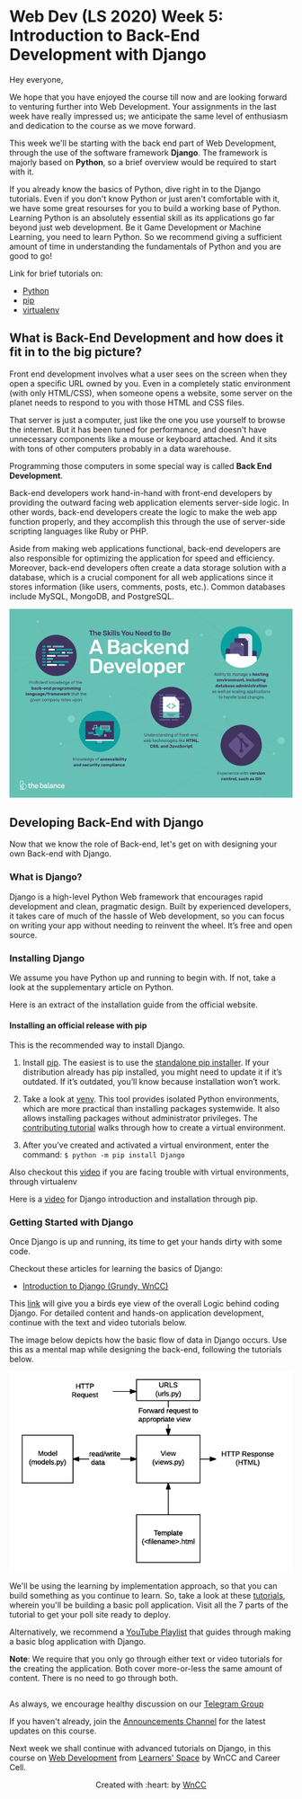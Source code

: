 # Web Dev (LS 2020) Week 5: Introduction to Back-End Development with Django

Hey everyone,

We hope that you have enjoyed the course till now and are looking forward to venturing further into Web Development. Your assignments in the last week have really impressed us; we anticipate the same level of enthusiasm and dedication to the course as we move forward.

This week we'll be starting with the back end part of Web Development, through the use of the software framework __Django__. The framework is majorly based on __Python__, so a brief overview would be required to start with it. 

If you already know the basics of Python, dive right in to the Django tutorials. Even if you don't know Python or just aren't comfortable with it, we have some great resourses for you to build a working base of Python. Learning Python is an absolutely essential skill as its applications go far beyond just web development. Be it Game Development or Machine Learning, you need to learn Python. So we recommend giving a sufficient amount of time in understanding the fundamentals of Python and you are good to go!

Link for brief tutorials on:
 - [Python](./supplements/Python.md)
 - [pip](./supplements/pip.md)
 - [virtualenv](./supplements/virtualenv.md)


## What is Back-End Development and how does it fit in to the big picture?

Front end development involves what a user sees on the screen when they open a specific URL owned by you. Even in a completely static environment (with only HTML/CSS), when someone opens a website, some server on the planet needs to respond to you with those HTML and CSS files.

That server is just a computer, just like the one you use yourself to browse the internet. But it has been tuned for performance, and doesn't have unnecessary components like a mouse or keyboard attached. And it sits with tons of other computers probably in a data warehouse.

Programming those computers in some special way is called __Back End Development__.

Back-end developers work hand-in-hand with front-end developers by providing the outward facing web application elements server-side logic. In other words, back-end developers create the logic to make the web app function properly, and they accomplish this through the use of server-side scripting languages like Ruby or PHP.

Aside from making web applications functional, back-end developers are also responsible for optimizing the application for speed and efficiency. Moreover, back-end developers often create a data storage solution with a database, which is a crucial component for all web applications since it stores information (like users, comments, posts, etc.). Common databases include MySQL, MongoDB, and PostgreSQL.

![Skills for Back end Developer](./images/backend_developer_skills.webp)


## Developing Back-End with Django

Now that we know the role of Back-end, let's get on with designing your own Back-end with Django.


### What is Django?

Django is a high-level Python Web framework that encourages rapid development and clean, pragmatic design. Built by experienced developers, it takes care of much of the hassle of Web development, so you can focus on writing your app without needing to reinvent the wheel. It’s free and open source.


### Installing Django

We assume you have Python up and running to begin with. If not, take a look at the supplementary article on Python.

Here is an extract of the installation guide from the official website.

#### Installing an official release with pip

This is the recommended way to install Django.

1. Install [pip](https://pip.pypa.io/). The easiest is to use the [standalone pip installer](https://pip.pypa.io/en/latest/installing/#installing-with-get-pip-py). If your distribution already has pip installed, you might need to update it if it’s outdated. If it’s outdated, you’ll know because installation won’t work.

2. Take a look at [venv](https://docs.python.org/3/tutorial/venv.html). This tool provides isolated Python environments, which are more practical than installing packages systemwide. It also allows installing packages without administrator privileges. The [contributing tutorial](https://docs.djangoproject.com/en/3.0/intro/contributing/) walks through how to create a virtual environment.

3. After you’ve created and activated a virtual environment, enter the command: `$ python -m pip install Django` 

Also checkout this [video](https://youtu.be/N5vscPTWKOk) if you are facing trouble with virtual environments, through virtualenv

Here is a [video](https://youtu.be/UmljXZIypDc?list=PL-osiE80TeTtoQCKZ03TU5fNfx2UY6U4p&t=232) for Django introduction and installation through pip.

### Getting Started with Django

Once Django is up and running, its time to get your hands dirty with some code.

Checkout these articles for learning the basics of Django:
 - [Introduction to Django (Grundy, WnCC)](https://www.wncc-iitb.org/wiki/index.php/Django)

This [link](https://www.wncc-iitb.org/wiki/index.php/The_Django_Logic) will give you a birds eye view of the overall Logic behind coding Django. For detailed content and hands-on application development, continue with the text and video tutorials below.

The image below depicts how the basic flow of data in Django occurs. Use this as a mental map while designing the back-end, following the tutorials below.

![Back-End Flow](./images/basic-django.png)

We'll be using the learning by implementation approach, so that you can build something as you continue to learn. So, take a look at these [tutorials](https://docs.djangoproject.com/en/3.0/intro/tutorial01/), wherein you'll be building a basic poll application. Visit all the 7 parts of the tutorial to get your poll site ready to deploy.

Alternatively, we recommend a [YouTube Playlist](https://www.youtube.com/playlist?list=PL-osiE80TeTtoQCKZ03TU5fNfx2UY6U4p) that guides through making a basic blog application with Django. 

__Note__: We require that you only go through either text or video tutorials for the creating the application. Both cover more-or-less the same amount of content. There is no need to go through both.

##

As always, we encourage healthy discussion on our [Telegram Group](https://t.me/joinchat/SOmrORRVjQmyIpCeUd-OYw)

If you haven't already, join the [Announcements Channel](https://t.me/joinchat/AAAAAEM1ff5yT_ipGJ1pNw) for the latest updates on this course.

Next week we shall continue with advanced tutorials on Django, in this course on [Web Development](https://github.com/wncc/learners-space/tree/master/Web%20Development) from [Learners' Space](https://gymkhana.iitb.ac.in/~ugacademics/learnerspace_2020/index.php) by WnCC and Career Cell.

<p align="center">Created with :heart: by <a href="https://www.wncc-iitb.org/">WnCC</a></p>
